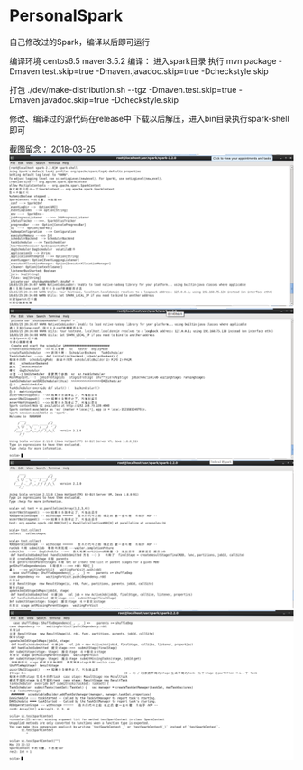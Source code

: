 # PersonalSpark
自己修改过的Spark，编译以后即可运行

编译环境 centos6.5 maven3.5.2
编译：
进入spark目录 
执行 
mvn package -Dmaven.test.skip=true  -Dmaven.javadoc.skip=true -Dcheckstyle.skip

打包 
./dev/make-distribution.sh --tgz  -Dmaven.test.skip=true  -Dmaven.javadoc.skip=true -Dcheckstyle.skip

修改、编译过的源代码在release中
下载以后解压，进入bin目录执行spark-shell 即可

截图留念：
2018-03-25
![image](https://raw.githubusercontent.com/xcxzzx-1/PersonalSpark/master/images/spark01.png)
![image](https://raw.githubusercontent.com/xcxzzx-1/PersonalSpark/master/images/spark02.png)
![image](https://raw.githubusercontent.com/xcxzzx-1/PersonalSpark/master/images/spark03.png)
![image](https://raw.githubusercontent.com/xcxzzx-1/PersonalSpark/master/images/spark04.png)
